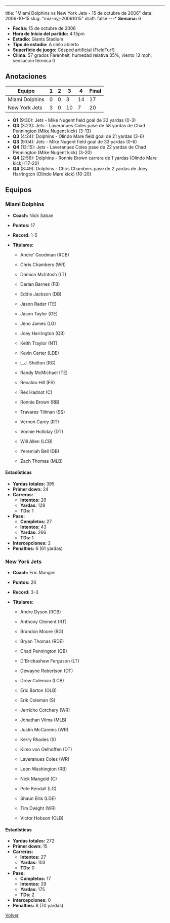 ---
title: "Miami Dolphins vs New York Jets - 15 de octubre de 2006"
date: 2006-10-15
slug: "mia-nyj-20061015"
draft: false
---* **Semana:** 6
* **Fecha:** 15 de octubre de 2006
* **Hora de Inicio del partido:** 4:15pm
* **Estadio:** Giants Stadium
* **Tipo de estadio:** A cielo abierto
* **Superficie de juego:** Césped artificial (FieldTurf)
* **Clima:** 57 grados Farenheit, humedad relativa 35%, viento 13 mph, sensación térmica 0




## Anotaciones
| Equipo | 1 | 2 | 3 | 4 | Final |
|--------|---|---|---|---|-------|
| Miami Dolphins  | 0 | 0 | 3 | 14  | 17 |
| New York Jets  | 3 | 0 | 10 | 7  | 20 |
* **Q1** (9:30): Jets - Mike Nugent field goal de 33 yardas (0-3)
* **Q3** (3:23): Jets - Laveranues Coles pase de 58 yardas de Chad Pennington (Mike Nugent kick) (3-13)
* **Q3** (4:24): Dolphins - Olindo Mare field goal de 21 yardas (3-6)
* **Q3** (9:04): Jets - Mike Nugent field goal de 33 yardas (0-6)
* **Q4** (13:15): Jets - Laveranues Coles pase de 22 yardas de Chad Pennington (Mike Nugent kick) (3-20)
* **Q4** (2:56): Dolphins - Ronnie Brown carrera de 1 yardas (Olindo Mare kick) (17-20)
* **Q4** (8:49): Dolphins - Chris Chambers pase de 2 yardas de Joey Harrington (Olindo Mare kick) (10-20)


## Equipos


### Miami Dolphins
* **Coach:** Nick Saban
* **Puntos:** 17
* **Record:** 1-5
* **Titulares:** 

  * Andre' Goodman (RCB) 

  * Chris Chambers (WR) 

  * Damion McIntosh (LT) 

  * Darian Barnes (FB) 

  * Eddie Jackson (DB) 

  * Jason Rader (TE) 

  * Jason Taylor (OE) 

  * Jeno James (LG) 

  * Joey Harrington (QB) 

  * Keith Traylor (NT) 

  * Kevin Carter (LDE) 

  * L.J. Shelton (RG) 

  * Randy McMichael (TE) 

  * Renaldo Hill (FS) 

  * Rex Hadnot (C) 

  * Ronnie Brown (RB) 

  * Travares Tillman (SS) 

  * Vernon Carey (RT) 

  * Vonnie Holliday (DT) 

  * Will Allen (LCB) 

  * Yeremiah Bell (DB) 

  * Zach Thomas (MLB) 

#### Estadísticas
* **Yardas totales:** 395
* **Primer down:** 24
* **Carreras:**
  * **Intentos:** 29
  * **Yardas:** 129
  * **TDs:** 1
* **Pase:**
  * **Completos:** 27
  * **Intentos:** 43
  * **Yardas:** 266
  * **TDs:** 1
* **Intercepciones:** 2
* **Penalties:** 6 (61 yardas)

### New York Jets
* **Coach:** Eric Mangini
* **Puntos:** 20
* **Record:** 3-3
* **Titulares:** 

  * Andre Dyson (RCB) 

  * Anthony Clement (RT) 

  * Brandon Moore (RG) 

  * Bryan Thomas (RDE) 

  * Chad Pennington (QB) 

  * D'Brickashaw Ferguson (LT) 

  * Dewayne Robertson (DT) 

  * Drew Coleman (LCB) 

  * Eric Barton (OLB) 

  * Erik Coleman (S) 

  * Jerricho Cotchery (WR) 

  * Jonathan Vilma (MLB) 

  * Justin McCareins (WR) 

  * Kerry Rhodes (S) 

  * Kimo von Oelhoffen (DT) 

  * Laveranues Coles (WR) 

  * Leon Washington (RB) 

  * Nick Mangold (C) 

  * Pete Kendall (LG) 

  * Shaun Ellis (LDE) 

  * Tim Dwight (WR) 

  * Victor Hobson (OLB) 

#### Estadísticas
* **Yardas totales:** 272
* **Primer down:** 15
* **Carreras:**
  * **Intentos:** 27
  * **Yardas:** 103
  * **TDs:** 0
* **Pase:**
  * **Completos:** 17
  * **Intentos:** 29
  * **Yardas:** 175
  * **TDs:** 2
* **Intercepciones:** 0
* **Penalties:** 8 (70 yardas)


[Volver](/historia/2006)
